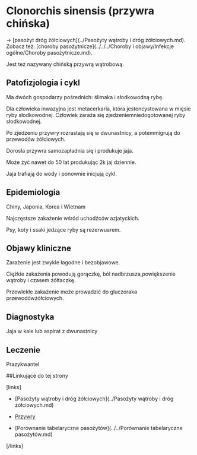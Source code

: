 # Clonorchis sinensis (przywra chińska)

→ [pasożyt dróg żółciowych](../Pasożyty wątroby i dróg żółciowych.md). Zobacz też: [choroby pasożytnicze](../../../Choroby i objawy/Infekcje ogólne/Choroby pasożytnicze.md).



Jest też nazywany chińską przywrą wątrobową.



## Patofizjologia i cykl

Ma dwóch gospodarzy pośrednich: ślimaka i słodkowodną rybę.

Dla człowieka inwazyjna jest metacerkaria, która jestencystowana w mięsie ryby słodkowodnej. Człowiek zaraża się zjedzeniemniedogotowanej ryby słodkowodnej.

Po zjedzeniu przywry rozrastają się w dwunastnicy, a potemmigrują do przewodów żółciowych.

Dorosła przywra samozapładnia się i produkuje jaja.

Może żyć nawet do 50 lat produkując 2k jaj dziennie.

Jaja trafiają do wody i ponownie inicjują cykl.



## Epidemiologia

Chiny, Japonia, Korea i Wietnam

Najczęstsze zakażenie wśród uchodźców azjatyckich.

Psy, koty i ssaki jedzące ryby są rezerwuarem.



## Objawy kliniczne

Zarażenie jest zwykle łagodne i bezobjawowe.

Ciężkie zakażenia powodują gorączkę, ból nadbrzusza,powiększenie wątroby i czasem żółtaczkę.

Przewlekłe zakażenie może prowadzić do gluczoraka przewodówżółciowych.



## Diagnostyka

Jaja w kale lub aspirat z dwunastnicy



## Leczenie

Prazykwantel



##Linkujące do tej strony

[links]

- [Pasożyty wątroby i dróg żółciowych](../Pasożyty wątroby i dróg żółciowych.md)

- [Przywry](./Przywry.md)

- [Porównanie tabelaryczne pasożytów](../../Porównanie tabelaryczne pasożytów.md)


[/links]

